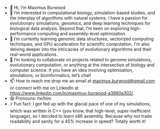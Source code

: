- 👋 Hi, I’m Maximus Burwood
- 👀 I’m interested in computational biology, simulation-based studies, and the interplay of algorithms with natural systems. I have a passion for evolutionary simulations, genomics, and deep learning techniques for biological data analysis. Beyond that, I’m keen on exploring high-performance computing and assembly-level optimization.
- 🌱 I’m currently learning genomic data structures, vectorized computing techniques, and GPU acceleration for scientific computation. I'm also delving deeper into the intricacies of evolutionary algorithms and their real-world applications.
- 💞️ I’m looking to collaborate on projects related to genome simulations, evolutionary computation, or anything at the intersection of biology and computer science. If you have an idea involving optimisation, simulations, or bioinformatics, let’s chat!
- 📫 How to reach me drop me an email at maximus.burwood@gmail.com or connect with me on LinkedIn at https://www.linkedin.com/in/maximus-burwood-a3860a302/.
- 😄 Pronouns: he/him
- ⚡ Fun fact: I got fed up with the glacial pace of one of my simulations, which was written in C++ (you know, that high-level, super-inefficient language), so I decided to learn x86 assembly. Because why not trade readability and sanity for a 45% increase in speed? Totally worth it!
